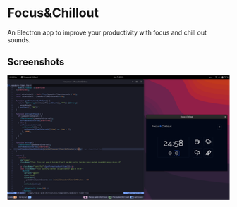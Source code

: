 # Focus&Chillout

An Electron app to improve your productivity with focus and chill out sounds.

## Screenshots

![Code and App view screenshot](./src/assets/screenshot.png)
